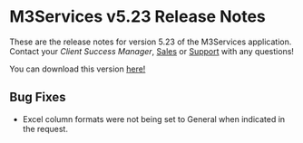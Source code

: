 # M3Services v5.23 Release Notes

<badge text= "Version 5.23" vertical="middle" />

<PageHeader />

These are the release notes for version 5.23 of the M3Services application.  Contact your _Client Success Manager_, [Sales](mailto:sales@zumasys.com?subject=Rover%20Desktop%20v1.7.5) or [Support](mailto:help@zumasys.com?subjectRover%20Desktop%20v1.7.5) with any questions!

You can download this version [here!](https://roverdesktop.blob.core.windows.net/apps/M3ServicesSetup_5.23.zip)

## Bug Fixes
 
- Excel column formats were not being set to General when indicated in the request.


<PageFooter />
